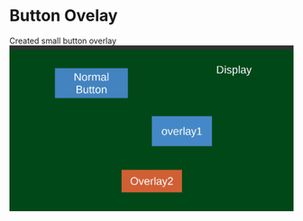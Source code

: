 # Button Ovelay
 Created small button overlay
![](https://github.com/LifeIsJourney/Button-Ovelay/blob/main/button.gif)
